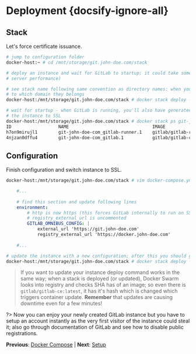 # Deployment {docsify-ignore-all}

## Stack

Let's force certificate issuance.

```bash
# jump to configuration folder
docker-host:~ # cd /mnt/storage/git.john-doe.com/stack

# deploy an instance and wait for GitLab to startup; it could take some minutes (~2-3, it depends on
# server performance)

# see stack name following same convention as directory names: when you list running stacks, you'll see 
# to which domain they belongs
docker-host:/mnt/storage/git.john-doe.com/stack # docker stack deploy -c docker-compose.yml git-john-doe-com

# wait for startup - when GitLab is running, you'll also have generated certificates so it's possible to switch
# the instance to SSL
docker-host:/mnt/storage/git.john-doe.com/stack # docker stack ps git-john-doe-com
ID                  NAME                                IMAGE                         NODE              DESIRED STATE       CURRENT STATE          ERROR                              PORTS
h7on9mirujl1        git-john-doe-com_gitlab-runner.1    gitlab/gitlab-runner:latest   docker-host       Running             Running 4 minutes ago
4njzan0dffu4        git-john-doe-com_gitlab.1           gitlab/gitlab-ce:latest       docker-host       Running             Running 4 minutes ago
```

## Configuration

Finish configuration and switch instance to SSL.

```bash
docker-host:/mnt/storage/git.john-doe.com/stack # vim docker-compose.yml
```

```yaml
	#...
	
	# find this section and update following lines
	environment:
		# http is now https (this forces GitLab internally to run on SSL)
		# registry_external_url is uncommented
        GITLAB_OMNIBUS_CONFIG: |
			external_url 'https://git.john-doe.com'
            registry_external_url 'https://docker.john-doe.com'
            
	#...
```

```bash
# update the instance with a new configuration; after this you should get https://git.john-doe.com alive
docker-host:/mnt/storage/git.john-doe.com/stack # docker stack deploy -c docker-compose.yml git-john-doe-com
```

> If you want to update your instance deploy command works in the same way; when a stack is deployed (or updated), Docker Swarm looks
into registry and checks SHA has of an image; so even there is `gitlab/gitlab-ce:latest`, it has it's hash which is changed which triggers
container update. **Remember** that updates are causing downtime even for a few minutes! 

?> Now you can enjoy your newly created GitLab instance but you have to setup an account instantly as the very first visitor of the instance
could steal it; also go through documentation of GitLab and see how to disable public registrations.

**Previous**: [Docker Compose](/devops/gitlab/docker-compose) | **Next**: [Setup](/devops/gitlab/setup)
